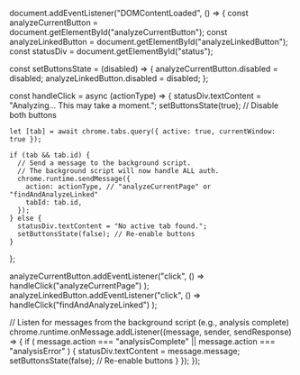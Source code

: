 document.addEventListener("DOMContentLoaded", () => {
const analyzeCurrentButton = document.getElementById("analyzeCurrentButton");
const analyzeLinkedButton = document.getElementById("analyzeLinkedButton");
const statusDiv = document.getElementById("status");

const setButtonsState = (disabled) => {
analyzeCurrentButton.disabled = disabled;
analyzeLinkedButton.disabled = disabled;
};

const handleClick = async (actionType) => {
statusDiv.textContent = "Analyzing... This may take a moment.";
setButtonsState(true); // Disable both buttons

    let [tab] = await chrome.tabs.query({ active: true, currentWindow: true });

    if (tab && tab.id) {
      // Send a message to the background script.
      // The background script will now handle ALL auth.
      chrome.runtime.sendMessage({
        action: actionType, // "analyzeCurrentPage" or "findAndAnalyzeLinked"
        tabId: tab.id,
      });
    } else {
      statusDiv.textContent = "No active tab found.";
      setButtonsState(false); // Re-enable buttons
    }

};

analyzeCurrentButton.addEventListener("click", () =>
handleClick("analyzeCurrentPage")
);
analyzeLinkedButton.addEventListener("click", () =>
handleClick("findAndAnalyzeLinked")
);

// Listen for messages from the background script (e.g., analysis complete)
chrome.runtime.onMessage.addListener((message, sender, sendResponse) => {
if (
message.action === "analysisComplete" ||
message.action === "analysisError"
) {
statusDiv.textContent = message.message;
setButtonsState(false); // Re-enable buttons
}
});
});
